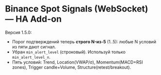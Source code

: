 # Binance Spot Signals (WebSocket) — HA Add-on

Версия 1.5.0: 
- Порог подтверждений теперь **строго N-из-5** (1..5): любые N условий из пяти дают сигнал.
- Убран `min_alert_level` (строковый). Используй только `min_alert_level_n`.
- Пять условий: Trend, Location(VWAP/σ), Momentum(MACD+RSI zones), Trigger candle+Volume, Structure(retest/breakout).
